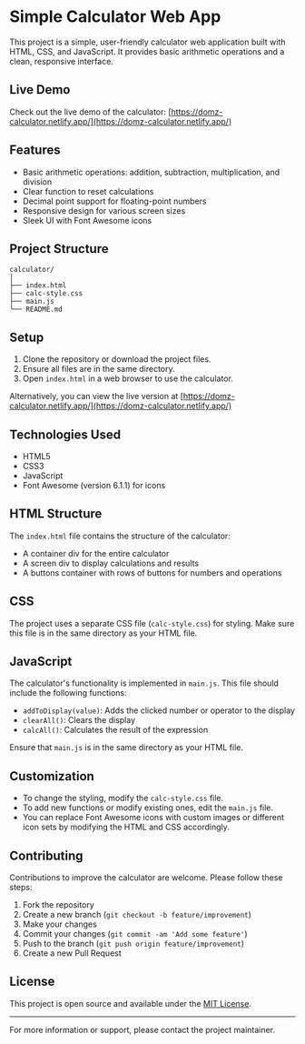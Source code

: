 # Simple Calculator Web App

This project is a simple, user-friendly calculator web application built with HTML, CSS, and JavaScript. It provides basic arithmetic operations and a clean, responsive interface.

## Live Demo

Check out the live demo of the calculator: [https://domz-calculator.netlify.app/](https://domz-calculator.netlify.app/)

## Features

- Basic arithmetic operations: addition, subtraction, multiplication, and division
- Clear function to reset calculations
- Decimal point support for floating-point numbers
- Responsive design for various screen sizes
- Sleek UI with Font Awesome icons

## Project Structure

```
calculator/
│
├── index.html
├── calc-style.css
├── main.js
└── README.md
```

## Setup

1. Clone the repository or download the project files.
2. Ensure all files are in the same directory.
3. Open `index.html` in a web browser to use the calculator.

Alternatively, you can view the live version at [https://domz-calculator.netlify.app/](https://domz-calculator.netlify.app/)

## Technologies Used

- HTML5
- CSS3
- JavaScript
- Font Awesome (version 6.1.1) for icons

## HTML Structure

The `index.html` file contains the structure of the calculator:

- A container div for the entire calculator
- A screen div to display calculations and results
- A buttons container with rows of buttons for numbers and operations

## CSS

The project uses a separate CSS file (`calc-style.css`) for styling. Make sure this file is in the same directory as your HTML file.

## JavaScript

The calculator's functionality is implemented in `main.js`. This file should include the following functions:

- `addToDisplay(value)`: Adds the clicked number or operator to the display
- `clearAll()`: Clears the display
- `calcAll()`: Calculates the result of the expression

Ensure that `main.js` is in the same directory as your HTML file.

## Customization

- To change the styling, modify the `calc-style.css` file.
- To add new functions or modify existing ones, edit the `main.js` file.
- You can replace Font Awesome icons with custom images or different icon sets by modifying the HTML and CSS accordingly.

## Contributing

Contributions to improve the calculator are welcome. Please follow these steps:

1. Fork the repository
2. Create a new branch (`git checkout -b feature/improvement`)
3. Make your changes
4. Commit your changes (`git commit -am 'Add some feature'`)
5. Push to the branch (`git push origin feature/improvement`)
6. Create a new Pull Request

## License

This project is open source and available under the [MIT License](LICENSE).

---

For more information or support, please contact the project maintainer.
